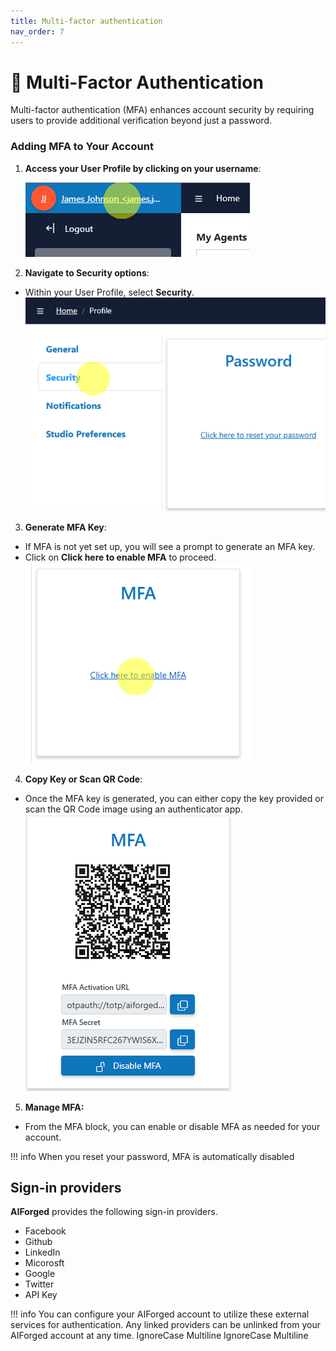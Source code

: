 ```yaml
---
title: Multi-factor authentication
nav_order: 7
---
```


# 🔂 Multi-Factor Authentication

Multi-factor authentication (MFA) enhances account security by requiring users to provide additional verification beyond just a password.

### Adding MFA to Your Account

1. **Access your User Profile by clicking on your username**:
    
   ![](assets/image%20%2828%29%20%281%29%20%281%29.png)
2. **Navigate to Security options**:

* Within your User Profile, select **Security**.
  ![](assets/image%20%2830%29%20%281%29%20%281%29.png)


3. **Generate MFA Key**:

* If MFA is not yet set up, you will see a prompt to generate an MFA key.
* Click on **Click here to enable MFA** to proceed.
  ![](assets/image%20%2831%29%20%281%29%20%281%29.png)

4. **Copy Key or Scan QR Code**:

* Once the MFA key is generated, you can either copy the key provided or scan the QR Code image using an authenticator app.
  ![](assets/image%20%2832%29%20%281%29%20%281%29.png)

5. **Manage MFA:**

* From the MFA block, you can enable or disable MFA as needed for your account.

!!! info
    When you reset your password, MFA is automatically disabled

## Sign-in providers

**AIForged** provides the following sign-in providers.

* Facebook
* Github
* LinkedIn
* Micorosft
* Google
* Twitter
* API Key

!!! info
    You can configure your AIForged account to utilize these external services for authentication. Any linked providers can be unlinked from your AIForged account at any time.
 IgnoreCase Multiline IgnoreCase Multiline




